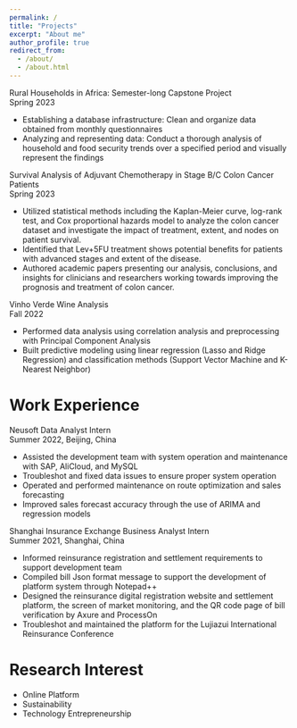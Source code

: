 ```yaml
---
permalink: /
title: "Projects"
excerpt: "About me"
author_profile: true
redirect_from: 
  - /about/
  - /about.html
---
```


Rural Households in Africa: Semester-long Capstone Project\
Spring 2023
- Establishing a database infrastructure: Clean and organize data obtained from monthly questionnaires
- Analyzing and representing data: Conduct a thorough analysis of household and food security trends over a
specified period and visually represent the findings

Survival Analysis of Adjuvant Chemotherapy in Stage B/C Colon Cancer Patients\
Spring 2023
- Utilized statistical methods including the Kaplan-Meier curve, log-rank test, and Cox proportional hazards model to analyze the colon cancer dataset and investigate the impact of treatment, extent, and nodes on patient survival.
- Identified that Lev+5FU treatment shows potential benefits for patients with advanced stages and extent of the disease.
- Authored academic papers presenting our analysis, conclusions, and insights for clinicians and researchers working towards improving the prognosis and treatment of colon cancer.

Vinho Verde Wine Analysis\
Fall 2022
- Performed data analysis using correlation analysis and preprocessing with Principal Component Analysis
- Built predictive modeling using linear regression (Lasso and Ridge Regression) and classification methods
  (Support Vector Machine and K-Nearest Neighbor)

Work Experience 
======
Neusoft Data Analyst Intern\
Summer 2022, Beijing, China
- Assisted the development team with system operation and maintenance with SAP, AliCloud, and MySQL
- Troubleshot and fixed data issues to ensure proper system operation
- Operated and performed maintenance on route optimization and sales forecasting
- Improved sales forecast accuracy through the use of ARIMA and regression models

Shanghai Insurance Exchange Business Analyst Intern \
Summer 2021, Shanghai, China
- Informed reinsurance registration and settlement requirements to support development team
- Compiled bill Json format message to support the development of platform system through Notepad++
- Designed the reinsurance digital registration website and settlement platform, the screen of market monitoring, and the QR code page of bill verification by Axure and ProcessOn
- Troubleshot and maintained the platform for the Lujiazui International Reinsurance Conference

Research Interest 
======
- Online Platform 
- Sustainability
- Technology Entrepreneurship
